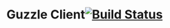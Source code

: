 Guzzle Client[![Build Status](https://travis-ci.org/fancyguy/guzzle-client.png?branch=master)](https://travis-ci.org/fancyguy/guzzle-client)
=============
